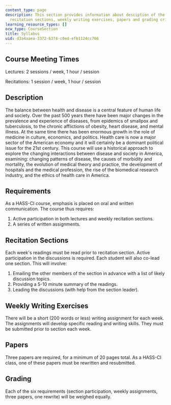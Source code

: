 ```yaml
---
content_type: page
description: This section provides information about desciption of the course, requirements,
  recitation sections, weekly writing exercises, papers and grading criteria.
learning_resource_types: []
ocw_type: CourseSection
title: Syllabus
uid: d3a4aaea-3372-b374-c0ed-efb1124cc766
---
```


Course Meeting Times
--------------------

Lectures: 2 sessions / week, 1 hour / session

Recitations: 1 session / week, 1 hour / session

Description
-----------

The balance between health and disease is a central feature of human life and society. Over the past 500 years there have been major changes in the prevalence and experience of diseases, from epidemics of smallpox and tuberculosis, to the chronic afflictions of obesity, heart disease, and mental illness. At the same time there has been enormous growth in the role of medicine in culture, economics, and politics. Health care is now a major sector of the American economy and it will certainly be a dominant political issue for the 21st century. This course will use a historical approach to explore the changing interactions between disease and society in America, examining: changing patterns of disease, the causes of morbidity and mortality, the evolution of medical theory and practice, the development of hospitals and the medical profession, the rise of the biomedical research industry, and the ethics of health care in America.

Requirements
------------

As a HASS-CI course, emphasis is placed on oral and written communication. The course thus requires:

1.  Active participation in both lectures and weekly recitation sections.
2.  A series of written assignments.

Recitation Sections
-------------------

Each week's readings must be read prior to recitation section. Active participation in the discussions is required. Each student will also co-lead one section. This will involve:

1.  Emailing the other members of the section in advance with a list of likely discussion topics.
2.  Providing a 5-10 minute summary of the readings.
3.  Leading the discussions (with help from the section leader).

Weekly Writing Exercises
------------------------

There will be a short (200 words or less) writing assignment for each week. The assignments will develop specific reading and writing skills. They must be submitted prior to section each week.

Papers
------

Three papers are required, for a minimum of 20 pages total. As a HASS-CI class, one of these papers must be rewritten and resubmitted.

Grading
-------

Each of the six requirements (section participation, weekly assignments, three papers, one rewrite) will be weighed equally.
